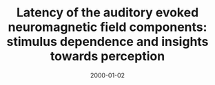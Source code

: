 ---
title: "Latency of the auditory evoked neuromagnetic field components: stimulus dependence and insights towards perception"
collection: publications
permalink: /publication/2000_latency-of-the-auditory-evoked-neuromagnetic-field
date: 2000-01-02
year: 2000
venue: 'Journal of Clinical Neurophysiology'
authors: 'Roberts TPL, Ferrari P, Stufflebeam SM, Poeppel D'
number: '21'
citation: 'Roberts TPL, Ferrari P, Stufflebeam SM, Poeppel D (2000). Latency of the auditory evoked neuromagnetic field components: stimulus dependence and insights towards perception. Journal of Clinical Neurophysiology.'
category: 'article'
---